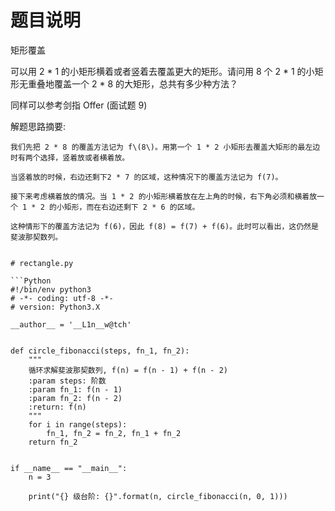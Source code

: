 # 题目说明

矩形覆盖

可以用 2 \* 1 的小矩形横着或者竖着去覆盖更大的矩形。请问用 8 个 2 \* 1 的小矩形无重叠地覆盖一个 2 \* 8 的大矩形，总共有多少种方法？

同样可以参考剑指 Offer \(面试题 9\)

解题思路摘要:

    我们先把 2 * 8 的覆盖方法记为 f\(8\)。用第一个 1 * 2 小矩形去覆盖大矩形的最左边时有两个选择，竖着放或者横着放。
    
    当竖着放的时候，右边还剩下2 * 7 的区域，这种情况下的覆盖方法记为 f(7)。

    接下来考虑横着放的情况。当 1 * 2 的小矩形横着放在左上角的时候，右下角必须和横着放一个 1 * 2 的小矩形，而在右边还剩下 2 * 6 的区域。        
    
    这种情形下的覆盖方法记为 f(6)，因此 f(8) = f(7) + f(6)。此时可以看出，这仍然是斐波那契数列。
```

# rectangle.py

```Python
#!/bin/env python3
# -*- coding: utf-8 -*-
# version: Python3.X

__author__ = '__L1n__w@tch'


def circle_fibonacci(steps, fn_1, fn_2):
    """
    循环求解斐波那契数列, f(n) = f(n - 1) + f(n - 2)
    :param steps: 阶数
    :param fn_1: f(n - 1)
    :param fn_2: f(n - 2)
    :return: f(n)
    """
    for i in range(steps):
        fn_1, fn_2 = fn_2, fn_1 + fn_2
    return fn_2


if __name__ == "__main__":
    n = 3

    print("{} 级台阶: {}".format(n, circle_fibonacci(n, 0, 1)))
```

